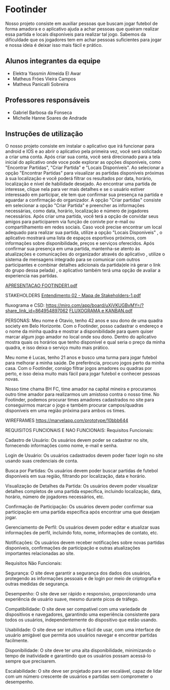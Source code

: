 # Footinder 

Nosso projeto consiste em auxiliar pessoas que buscam jogar futebol de forma amadora e o aplicativo ajuda a achar pessoas que queiram realizar essa partida e locais disponíveis para realizar tal jogo. Sabemos da dificuldade que os jogadores tem em achar pessoas suficientes para jogar e nossa ideia é deixar isso mais fácil e prático. 

## Alunos integrantes da equipe


* Elektra Yassmin Almeida El Awar
* Matheus Fróes Vieira Campos
* Matheus Panicalli Sobreira


## Professores responsáveis

* Gabriel Barbosa da Fonseca
* Michelle Hanne Soares de Andrade

## Instruções de utilização

O nosso projeto consiste em instalar o aplicativo que irá funcionar para android e IOS e ao abrir o aplicativo pela primeira vez, você será solicitado a criar uma conta. Após criar sua conta, você será direcionado para a tela inicial do aplicativo onde voce pode
explorar as opções disponíveis, como "Encontrar Partidas", "Criar Partida" e "Locais Disponíveis". Ao selecionar a opção "Encontrar Partidas" para visualizar as partidas disponíveis próximas à sua localização e você poderá filtrar os resultados por data, horário, localização e nível de habilidade desejado. Ao encontrar uma partida de interesse, clique nela para ver mais detalhes e
se o usuário estiver interessado em participar, ele tem que confirmar sua presença na partida e aguardar a confirmação do organizador.
A opção "Criar partidas" consiste em selecionar a opção "Criar Partida" e preencher as informações necessárias, como data, horário, localização e número de jogadores necessários. Após criar uma partida, você terá a opção de convidar seus amigos para participarem via função de conivte por e-mail ou compartilhamento em redes sociais. Caso você precise encontrar um local adequado para realizar sua partida, utilize a opção "Locais Disponíveis" , o aplicativo mostrará uma lista de espaços esportivos próximos, com informações sobre disponibilidade, preços e serviços oferecidos. Após confirmar sua presença em uma partida, mantenha-se atento às atualizações e comunicações do organizador através do aplicativo , utilize o sistema de mensagens integrado para se comunicar com outros participantes e combinar detalhes adicionais da partida(ele irá gerar o link do grupo dessa pelada) , o aplicativo também terá uma opção de avaliar a experiencia nas partidas.

[APRESENTACAO FOOTINDER1.pdf](https://github.com/ICEI-PUC-Minas-PPLES-TI/plf-es-2024-1-ti1-0385200-footinder/files/14973063/APRESENTACAO.FOOTINDER1.pdf)

STAKEHOLDERS
[Entendimento 02 - Mapa de Stakeholders-1.pdf](https://github.com/ICEI-PUC-Minas-PPLES-TI/plf-es-2024-1-ti1-0385200-footinder/files/14973064/Entendimento.02.-.Mapa.de.Stakeholders-1.pdf)

fluxograma e CSD:
https://miro.com/app/board/uXjVKUGBvMY=/?share_link_id=864954897062
[FLUXOGRAMA e KANBAN.pdf](https://github.com/ICEI-PUC-Minas-PPLES-TI/plf-es-2024-1-ti1-0385200-footinder/files/14973088/FLUXOGRAMA.e.KANBAN.pdf)


PERSONAS:
Meu nome é Otavio, tenho 42 anos e sou dono de uma quadra society em Belo Horizonte. Com o Footinder, posso cadastrar o endereço e o nome da minha quadra e mostrar a disponibilidade para quem quiser marcar algum jogo amador no local onde sou dono. Dentro do aplicativo mostra quais os horários que tenho disponível e qual seria o preço da minha quadra, e isso deixa o serviço muito mais prático. 


Meu nome é Lucas, tenho 21 anos e busco uma turma para jogar futebol para melhorar a minha saúde. De preferência, procuro jogos perto da minha casa. Com o Footinder, consigo filtrar jogos amadores ou quadras por perto, e isso deixa muito mais fácil para jogar futebol e conhecer pessoas novas. 


Nosso time chama BH FC, time amador na capital mineira e procuramos outro time amador para realizarmos um amistoso contra o nosso time. No Footinder, podemos procurar times amadores cadastrados no site para conseguirmos marcar o jogo e também procurar campos/quadras disponíveis em uma região próxima para ambos os times.

WIREFRAMES 
https://marvelapp.com/prototype/10bbb644

REQUISITOS FUNCIONAIS E NAO FUNCIONAIS:
Requisitos Funcionais:

Cadastro de Usuário: Os usuários devem poder se cadastrar no site, fornecendo informações como nome, e-mail e senha.

Login de Usuário: Os usuários cadastrados devem poder fazer login no site usando suas credenciais de conta.

Busca por Partidas: Os usuários devem poder buscar partidas de futebol disponíveis em sua região, filtrando por localização, data e horário.

Visualização de Detalhes da Partida: Os usuários devem poder visualizar detalhes completos de uma partida específica, incluindo localização, data, horário, número de jogadores necessários, etc.

Confirmação de Participação: Os usuários devem poder confirmar sua participação em uma partida específica após encontrar uma que desejam jogar.

Gerenciamento de Perfil: Os usuários devem poder editar e atualizar suas informações de perfil, incluindo foto, nome, informações de contato, etc.

Notificações: Os usuários devem receber notificações sobre novas partidas disponíveis, confirmações de participação e outras atualizações importantes relacionadas ao site.

Requisitos Não Funcionais:

Segurança: O site deve garantir a segurança dos dados dos usuários, protegendo as informações pessoais e de login por meio de criptografia e outras medidas de segurança.

Desempenho: O site deve ser rápido e responsivo, proporcionando uma experiência de usuário suave, mesmo durante picos de tráfego.

Compatibilidade: O site deve ser compatível com uma variedade de dispositivos e navegadores, garantindo uma experiência consistente para todos os usuários, independentemente do dispositivo que estão usando.

Usabilidade: O site deve ser intuitivo e fácil de usar, com uma interface de usuário amigável que permita aos usuários navegar e encontrar partidas facilmente.

Disponibilidade: O site deve ter uma alta disponibilidade, minimizando o tempo de inatividade e garantindo que os usuários possam acessá-lo sempre que precisarem.

Escalabilidade: O site deve ser projetado para ser escalável, capaz de lidar com um número crescente de usuários e partidas sem comprometer o desempenho.





